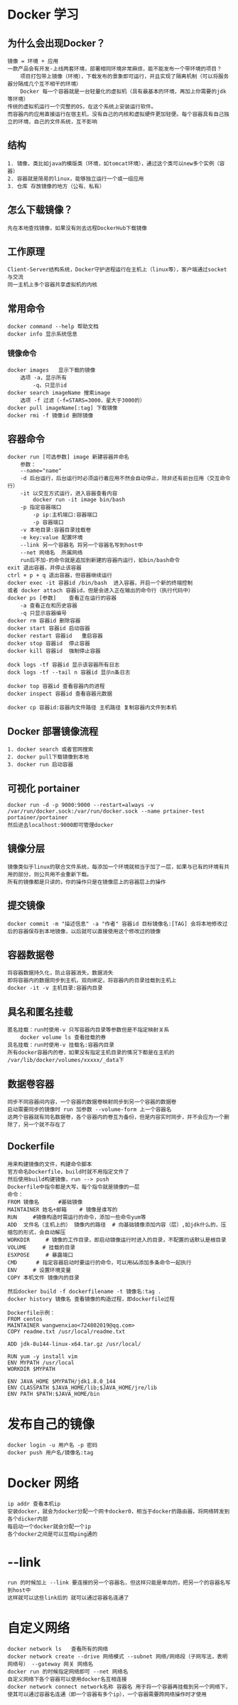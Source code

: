 # Docker 学习

## 为什么会出现Docker？
    镜像 = 环境 + 应用
    一款产品会有开发-上线两套环境，部署相同环境非常麻烦，能不能发布一个带环境的项目？
        项目打包带上镜像（环境），下载发布的景象即可运行，并且实现了隔离机制（可以将服务器分隔成几个互不相干的环境）
        Docker 每一个容器就是一台轻量化的虚拟机（具有最基本的环境，再加上你需要的jdk等环境）
    传统的虚拟机运行一个完整的OS，在这个系统上安装运行软件。
    而容器内的应用直接运行在宿主机，没有自己的内核和虚拟硬件更加轻便。每个容器具有自己独立的环境，自己的文件系统，互不影响

## 结构
    1. 镜像，类比如java的模版类（环境，如tomcat环境），通过这个类可以new多个实例（容器）
    2. 容器就是简易的linux，能够独立运行一个或一组应用
    3. 仓库 存放镜像的地方（公有、私有）

## 怎么下载镜像？
    先在本地查找镜像，如果没有则去远程DockerHub下载镜像

## 工作原理
    Client-Server结构系统，Docker守护进程运行在主机上（linux等），客户端通过socket与交流
    同一主机上多个容器共享虚拟机的内核

## 常用命令
    docker command --help 帮助文档
    docker info 显示系统信息
### 镜像命令
    docker images   显示下载的镜像
        选项 -a，显示所有
            -q，只显示id
    docker search imageName 搜索image
        选项 -f 过滤（-f=STARS=3000，星大于3000的）
    docker pull imageName[:tag] 下载镜像
    docker rmi -f 镜像id 删除镜像

## 容器命令
    docker run [可选参数] image 新建容器并命名
        参数：
        --name="name"
        -d 后台运行，后台运行时必须运行着应用不然会自动停止，除非还有前台应用（交互命令行）
        -it 以交互方式运行，进入容器查看内容
            docker run -it image bin/bash
        -p 指定容器端口
            -p ip:主机端口:容器端口
            -p 容器端口
        -v 本地目录:容器目录挂载卷
        -e key:value 配置环境
        --link 另一个容器名 将另一个容器名写到host中
        --net 网络名  所属网络
        run后不加-的命令就是追加到新建的容器内运行，如bin/bash命令
    exit 退出容器，并停止该容器
    ctrl + p + q 退出容器，但容器继续运行
    docker exec -it 容器id /bin/bash  进入容器，开启一个新的终端控制
    或者 docker attach 容器id，但是会进入正在输出的命令行（执行代码中）
    docker ps [参数]    查看正在运行的容器
        -a 查看正在和历史容器
        -q 只显示容器编号
    docker rm 容器id 删除容器
    docker start 容器id 启动容器
    docker restart 容器id   重启容器
    docker stop 容器id  停止容器
    docker kill 容器id  强制停止容器

    dock logs -tf 容器id 显示该容器所有日志
    dock logs -tf --tail n 容器id 显示n条日志

    docker top 容器id 查看容器内的进程
    docker inspect 容器id 查看容器元数据

    docker cp 容器id:容器内文件路径 主机路径 复制容器内文件到本机

## Docker 部署镜像流程
    1. docker search 或者官网搜索
    2. docker pull下载镜像到本地
    3. docker run 启动容器

## 可视化 portainer
    docker run -d -p 9000:9000 --restart=always -v /var/run/docker.sock:/var/run/docker.sock --name prtainer-test portainer/portainer
    然后进去localhost:9000即可管理docker

## 镜像分层
    镜像类似于linux的联合文件系统，每添加一个环境就相当于加了一层，如果与已有的环境有共用的部分，则公共用不会重新下载。
    所有的镜像都是只读的，你的操作只是在镜像层上的容器层上的操作

## 提交镜像
    docker commit -m "描述信息" -a "作者" 容器id 目标镜像名:[TAG] 会将本地修改过后的容器保存到本地镜像，以后就可以直接使用这个修改过的镜像

## 容器数据卷
    将容器数据持久化，防止容器消失，数据消失
    即将容器内的数据同步到主机，双向绑定，将容器内的目录挂载到主机上
    docker -it -v 主机目录:容器内目录

## 具名和匿名挂载
    匿名挂载：run时使用-v 只写容器内目录等参数但是不指定映射关系
        docker volume ls 查看挂载的券
    具名挂载：run时使用-v 挂载名:容器内目录
    所有docker容器内的卷，如果没有指定主机目录的情况下都是在主机的 /var/lib/docker/volumes/xxxxx/_data下

## 数据卷容器
    同步不同容器间内容，一个容器的数据卷映射同步到另一个容器的数据卷
    启动需要同步的镜像时 run 加参数 --volume-form 上一个容器名
    这两个容器就有同名数据卷，各个容器内的卷互为备份，但是内容实时同步，并不会应为一个删除了，另一个就不存在了
## Dockerfile
    用来构建镜像的文件，构建命令脚本
    官方命名Dockerfile，build时就不用指定文件了 
    然后使用build构建镜像，run --> push 
    Dockerfile中指令都是大写，每个指令就是镜像的一层
    命令：
    FROM 镜像名      #基础镜像
    MAINTAINER 姓名+邮箱    # 镜像是谁写的
    RUN     #镜像构造时需运行的命令，添加一些命令yum等
    ADD  文件名（主机上的） 镜像内的路径  # 向基础镜像添加内容（层）,如jdk什么的，压缩包的形式，会自动解压
    WORKDIR     # 镜像的工作目录，即启动镜像运行时进入的目录，不配置的话默认是根目录
    VOLUME     # 挂载的目录
    ESXPOSE     # 暴露端口
    CMD      # 指定容器启动时要运行的命令，可以用&&添加多条命令一起执行
    ENV     # 设置环境变量
    COPY 本机文件 镜像内的目录

    然后docker build -f dockerfilename -t 镜像名:tag .
    docker history 镜像名 查看镜像的构造过程，即dockerfile过程

    Dockerfile示例：
    FROM centos
    MAINTAINER wangwenxiao<724802019@qq.com>
    COPY readme.txt /usr/local/readme.txt

    ADD jdk-8u144-linux-x64.tar.gz /usr/local/

    RUN yum -y install vim
    ENV MYPATH /usr/local
    WORKDIR $MYPATH

    ENV JAVA_HOME $MYPATH/jdk1.8.0_144
    ENV CLASSPATH $JAVA_HOME/lib;$JAVA_HOME/jre/lib
    ENV PATH $PATH:$JAVA_HOME/bin

# 发布自己的镜像
    docker login -u 用户名 -p 密码 
    docker push 用户名/镜像名:tag

# Docker 网络
    ip addr 查看本机ip
    安装docker，就会为docker分配一个网卡docker0，相当于docker的路由器，将网络转发到各个dicker内部
    每启动一个docker就会分配一个ip
    各个docker之间是可以互相ping通的

# --link
    run 的时候加上 --link 要连接的另一个容器名，但这样只能是单向的，把另一个的容器名写到host中
    这样就可以这些link后的 就可以通过容器名连通了

# 自定义网络
    docker network ls   查看所有的网络
    docker network create --drive 网络模式 --subnet 网络/网络段（子网写法，表明网络号） --gateway 网关 网络名
    docker run 的时候指定网络即可 --net 网络名
    自定义网络下各个容器可以使用docker名互相连接
    docker network connect network名称 容器名 用于将一个容器再挂载到另一个网络下，使其可以通过容器名连通（即一个容器有多个ip），一个容器需要跨网络操作时才使用
    
